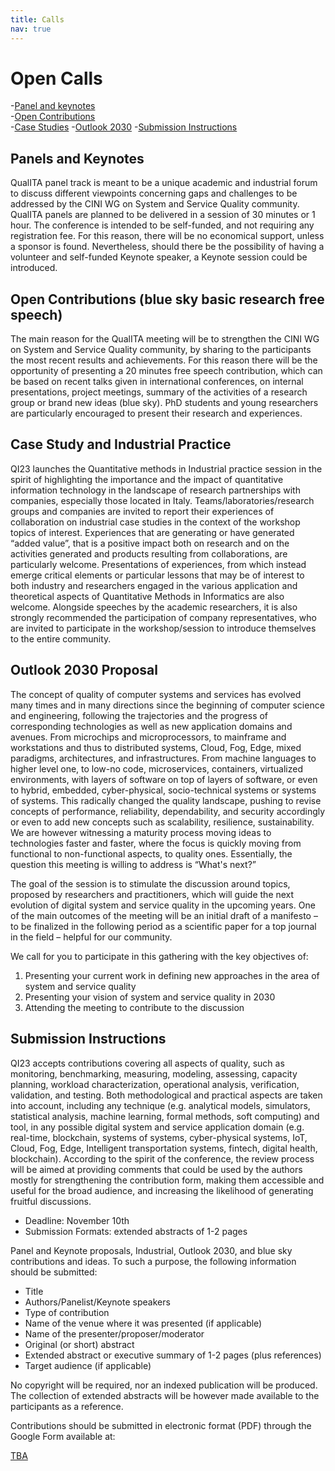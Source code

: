 ```yaml
---
title: Calls
nav: true
---
```


# Open Calls
 
-[Panel and keynotes](#panel-and-keynotes)   
-[Open Contributions](#open-contributions-blue-sky-basic-research-free-speech)  
-[Case Studies](#case-study-and-industrial-practice)
-[Outlook 2030](#outlook-2030-proposal)
-[Submission Instructions](#submission-instructions)

## Panels and Keynotes

QualITA panel track is meant to be a unique academic and industrial forum to discuss different viewpoints concerning 
gaps and challenges to be addressed by the CINI WG on System and Service Quality community.  QualITA panels are planned to be delivered 
in a session of 30 minutes or 1 hour. The conference is intended to be self-funded, and not requiring any registration fee. 
For this reason, there will be no economical support, unless a sponsor is found. Nevertheless, should there be the possibility 
of having a volunteer and self-funded Keynote speaker, a Keynote session could be introduced.

## Open Contributions (blue sky basic research free speech)

The main reason for the QualITA meeting will be to strengthen the CINI WG on System and Service Quality community, 
by sharing to the participants the most recent results and achievements. For this reason there will be the opportunity of 
presenting a 20 minutes free speech contribution, which can be based on recent talks given in international conferences, 
on internal presentations, project meetings, summary of the activities of a research group or brand new ideas (blue sky). 
PhD students and young researchers are particularly encouraged to present their research and experiences. 

## Case Study and Industrial Practice

QI23 launches the Quantitative methods in Industrial practice session in the spirit of highlighting the importance and the impact of quantitative information technology in the landscape of research partnerships with companies, especially those located in Italy. Teams/laboratories/research groups and companies are invited to report their experiences of collaboration on industrial case studies in the context of the workshop topics of interest. Experiences that are generating or have generated “added value”, that is a positive impact both on research and on the activities generated and products resulting from collaborations, are particularly welcome. Presentations of experiences, from which instead emerge critical elements or particular lessons that may be of interest to both industry and researchers engaged in the various application and theoretical aspects of Quantitative Methods in Informatics are also welcome. Alongside speeches by the academic researchers, it is also strongly recommended the participation of company representatives, who are invited to participate in the workshop/session to introduce themselves to the entire community.

## Outlook 2030 Proposal

The concept of quality of computer systems and services has evolved many times and in many directions since the beginning of computer science and engineering, following the trajectories and the progress of corresponding technologies as well as new application domains and avenues. From microchips and microprocessors, to mainframe and workstations and thus to distributed systems, Cloud, Fog, Edge, mixed paradigms, architectures, and infrastructures. From machine languages to higher level one, to low-no code, microservices, containers, virtualized environments, with layers of software on top of layers of software, or even to hybrid, embedded, cyber-physical, socio-technical systems or systems of systems. This radically changed the quality landscape, pushing to revise concepts of performance, reliability, dependability, and security accordingly or even to add new concepts such as scalability, resilience, sustainability.
We are however witnessing a maturity process moving ideas to technologies faster and faster, where the focus is quickly moving from functional to non-functional aspects, to quality ones. 
Essentially, the question this meeting is willing to address is “What's next?”

The goal of the session is to stimulate the discussion around topics, proposed by researchers and practitioners, which will guide the next evolution of digital system and service quality in the upcoming years. One of the main outcomes of the meeting will be an initial draft of a manifesto – to be finalized in the following period as a scientific paper for a top journal in the field – helpful for our community.

We call for you to participate in this gathering with the key objectives of:

1. Presenting your current work in defining new approaches in the area of system and service quality
2. Presenting your vision of system and service quality in 2030
3. Attending the meeting to contribute to the discussion

## Submission Instructions

QI23 accepts contributions covering all aspects of quality, such as monitoring, benchmarking, measuring, modeling, assessing, capacity planning, workload characterization, operational analysis, verification, validation, and testing. Both methodological and practical aspects are taken into account, including any technique (e.g. analytical models, simulators, statistical analysis, machine learning, formal methods, soft computing) and tool, in any possible digital system and service application domain (e.g. real-time, blockchain, systems of systems, cyber-physical systems, IoT, Cloud, Fog, Edge, Intelligent transportation systems, fintech, digital health, blockchain).
According to the spirit of the conference, the review process will be aimed at providing comments that could be used by the authors mostly for strengthening the contribution form, making them accessible and useful for the broad audience, and increasing the likelihood of generating fruitful discussions. 

- Deadline: November 10th
- Submission Formats: extended abstracts of 1-2 pages


Panel and Keynote proposals, Industrial, Outlook 2030, and blue sky contributions and ideas.
To such a purpose, the following information should be submitted:

- Title
- Authors/Panelist/Keynote speakers
- Type of contribution
- Name of the venue where it was presented (if applicable)
- Name of the presenter/proposer/moderator
- Original (or short) abstract
- Extended abstract or executive summary of 1-2 pages (plus references)
- Target audience (if applicable)

No copyright will be required, nor an indexed publication will be produced. The collection of extended abstracts will be however made available to the participants as a reference.


Contributions should be submitted in electronic format (PDF) through the Google Form available at:

[TBA]()

